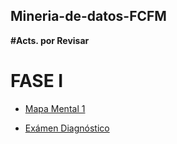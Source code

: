 ## Mineria-de-datos-FCFM
 **#Acts. por Revisar**
  
# FASE I
- [Mapa Mental 1](https://github.com/OrlandoGaSa/MIneria-de-datos-FCFM/blob/main/Mapa%20mental%20_1_1811901.pdf)
  
- [Exámen Diagnóstico](https://github.com/OrlandoGaSa/MIneria-de-datos-FCFM/blob/main/Ex%C3%A1men_1811901.pdf)

